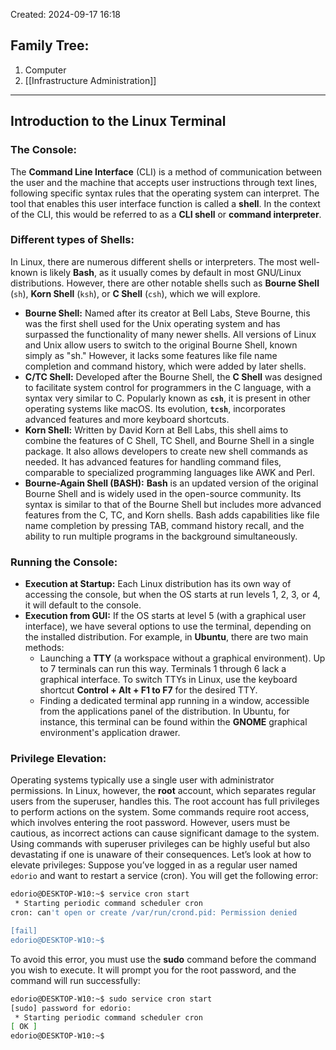 Created: 2024-09-17 16:18
## Family Tree:
1. Computer
2. [[Infrastructure Administration]]
-- -
## Introduction to the Linux Terminal
### The Console:
The **Command Line Interface** (CLI) is a method of communication between the user and the machine that accepts user instructions through text lines, following specific syntax rules that the operating system can interpret. The tool that enables this user interface function is called a **shell**. In the context of the CLI, this would be referred to as a **CLI shell** or **command interpreter**.
### Different types of Shells:
In Linux, there are numerous different shells or interpreters. The most well-known is likely **Bash**, as it usually comes by default in most GNU/Linux distributions. However, there are other notable shells such as **Bourne Shell** (`sh`), **Korn Shell** (`ksh`), or **C Shell** (`csh`), which we will explore.
- **Bourne Shell:** Named after its creator at Bell Labs, Steve Bourne, this was the first shell used for the Unix operating system and has surpassed the functionality of many newer shells. All versions of Linux and Unix allow users to switch to the original Bourne Shell, known simply as "sh." However, it lacks some features like file name completion and command history, which were added by later shells.
- **C/TC Shell:** Developed after the Bourne Shell, the **C Shell** was designed to facilitate system control for programmers in the C language, with a syntax very similar to C. Popularly known as **`csh`**, it is present in other operating systems like macOS. Its evolution, **`tcsh`**, incorporates advanced features and more keyboard shortcuts.
- **Korn Shell:** Written by David Korn at Bell Labs, this shell aims to combine the features of C Shell, TC Shell, and Bourne Shell in a single package. It also allows developers to create new shell commands as needed. It has advanced features for handling command files, comparable to specialized programming languages like AWK and Perl.
- **Bourne-Again Shell (BASH):** **Bash** is an updated version of the original Bourne Shell and is widely used in the open-source community. Its syntax is similar to that of the Bourne Shell but includes more advanced features from the C, TC, and Korn shells. Bash adds capabilities like file name completion by pressing TAB, command history recall, and the ability to run multiple programs in the background simultaneously.
### Running the Console:
- **Execution at Startup:** Each Linux distribution has its own way of accessing the console, but when the OS starts at run levels 1, 2, 3, or 4, it will default to the console.
- **Execution from GUI:** If the OS starts at level 5 (with a graphical user interface), we have several options to use the terminal, depending on the installed distribution. For example, in **Ubuntu**, there are two main methods:
    - Launching a **TTY** (a workspace without a graphical environment). Up to 7 terminals can run this way. Terminals 1 through 6 lack a graphical interface. To switch TTYs in Linux, use the keyboard shortcut **Control + Alt + F1 to F7** for the desired TTY.
    - Finding a dedicated terminal app running in a window, accessible from the applications panel of the distribution. In Ubuntu, for instance, this terminal can be found within the **GNOME** graphical environment's application drawer.
### Privilege Elevation:
Operating systems typically use a single user with administrator permissions. In Linux, however, the **root** account, which separates regular users from the superuser, handles this. The root account has full privileges to perform actions on the system. Some commands require root access, which involves entering the root password. However, users must be cautious, as incorrect actions can cause significant damage to the system. Using commands with superuser privileges can be highly useful but also devastating if one is unaware of their consequences.
Let’s look at how to elevate privileges: Suppose you’ve logged in as a regular user named `edorio` and want to restart a service (cron). You will get the following error:
```sh
edorio@DESKTOP-W10:~$ service cron start
 * Starting periodic command scheduler cron                                                                             
cron: can't open or create /var/run/crond.pid: Permission denied

[fail]
edorio@DESKTOP-W10:~$
```
To avoid this error, you must use the **sudo** command before the command you wish to execute. It will prompt you for the root password, and the command will run successfully:
```sh
edorio@DESKTOP-W10:~$ sudo service cron start
[sudo] password for edorio:
 * Starting periodic command scheduler cron                                                                      
[ OK ]
edorio@DESKTOP-W10:~$
```